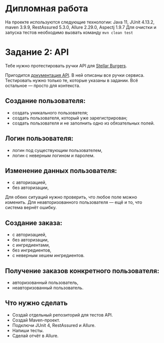 # Дипломная работа

На проекте используются следующие технологии: Java 11, JUnit 4.13.2, maven 3.9.9, RestAssured 5.3.0, Allure 2.29.0, Aspectj 1.9.7
Для очистки и запуска тестов необходимо вызвать команду `mvn clean test`

# Задание 2: API
Тебе нужно протестировать ручки API для [Stellar Burgers](https://stellarburgers.nomoreparties.site/).

Пригодится [документация API](https://code.s3.yandex.net/qa-automation-engineer/java/cheatsheets/paid-track/diplom/api-documentation.pdf). 
В ней описаны все ручки сервиса. Тестировать нужно только те, которые указаны в задании. Всё остальное — просто для контекста.

## Создание пользователя:
- создать уникального пользователя;
- создать пользователя, который уже зарегистрирован;
- создать пользователя и не заполнить одно из обязательных полей.
## Логин пользователя:
- логин под существующим пользователем,
- логин с неверным логином и паролем.
## Изменение данных пользователя:
- с авторизацией,
- без авторизации,

Для обеих ситуаций нужно проверить, что любое поле можно изменить. Для неавторизованного пользователя — ещё и то, что система вернёт ошибку.
## Создание заказа:
- с авторизацией,
- без авторизации,
- с ингредиентами,
- без ингредиентов,
- с неверным хешем ингредиентов.
## Получение заказов конкретного пользователя:
- авторизованный пользователь,
- неавторизованный пользователь.
## Что нужно сделать
- Создай отдельный репозиторий для тестов API.
- Создай Maven-проект.
- Подключи JUnit 4, RestAssured и Allure.
- Напиши тесты.
- Сделай отчёт в Allure.
